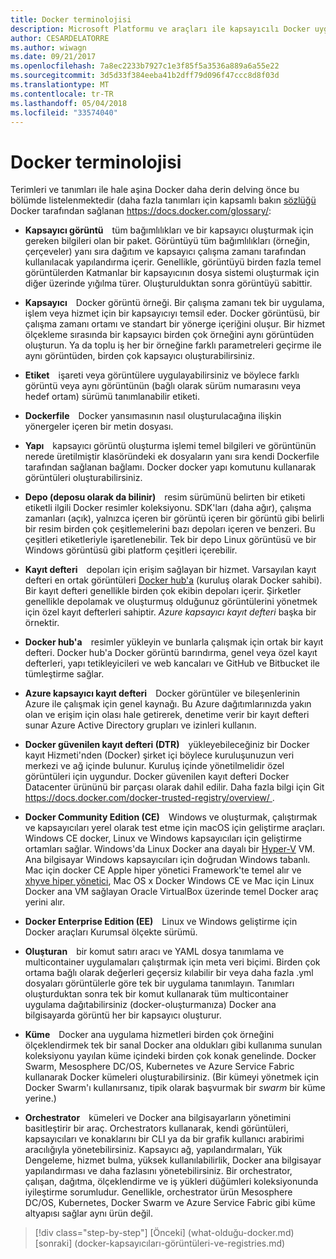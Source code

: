 ```yaml
---
title: Docker terminolojisi
description: Microsoft Platformu ve araçları ile kapsayıcılı Docker uygulama yaşam döngüsü
author: CESARDELATORRE
ms.author: wiwagn
ms.date: 09/21/2017
ms.openlocfilehash: 7a8ec2233b7927c1e3f85f5a3536a889a6a55e22
ms.sourcegitcommit: 3d5d33f384eeba41b2dff79d096f47ccc8d8f03d
ms.translationtype: MT
ms.contentlocale: tr-TR
ms.lasthandoff: 05/04/2018
ms.locfileid: "33574040"
---
```

# <a name="docker-terminology"></a>Docker terminolojisi

Terimleri ve tanımları ile hale aşina Docker daha derin delving önce bu bölümde listelenmektedir (daha fazla tanımları için kapsamlı bakın [sözlüğü](https://docs.docker.com/glossary/) Docker tarafından sağlanan <https://docs.docker.com/glossary/>:

-   **Kapsayıcı görüntü** tüm bağımlılıkları ve bir kapsayıcı oluşturmak için gereken bilgileri olan bir paket. Görüntüyü tüm bağımlılıkları (örneğin, çerçeveler) yanı sıra dağıtım ve kapsayıcı çalışma zamanı tarafından kullanılacak yapılandırma içerir. Genellikle, görüntüyü birden fazla temel görüntülerden Katmanlar bir kapsayıcının dosya sistemi oluşturmak için diğer üzerinde yığılma türer. Oluşturulduktan sonra görüntüyü sabittir.

-   **Kapsayıcı** Docker görüntü örneği. Bir çalışma zamanı tek bir uygulama, işlem veya hizmet için bir kapsayıcıyı temsil eder. Docker görüntüsü, bir çalışma zamanı ortamı ve standart bir yönerge içeriğini oluşur. Bir hizmet ölçekleme sırasında bir kapsayıcı birden çok örneğini aynı görüntüden oluşturun. Ya da toplu iş her bir örneğine farklı parametreleri geçirme ile aynı görüntüden, birden çok kapsayıcı oluşturabilirsiniz.

-   **Etiket** işareti veya görüntülere uygulayabilirsiniz ve böylece farklı görüntü veya aynı görüntünün (bağlı olarak sürüm numarasını veya hedef ortam) sürümü tanımlanabilir etiketi.

-   **Dockerfile** Docker yansımasının nasıl oluşturulacağına ilişkin yönergeler içeren bir metin dosyası.

-   **Yapı** kapsayıcı görüntü oluşturma işlemi temel bilgileri ve görüntünün nerede üretilmiştir klasöründeki ek dosyaların yanı sıra kendi Dockerfile tarafından sağlanan bağlamı. Docker docker yapı komutunu kullanarak görüntüleri oluşturabilirsiniz.

-   **Depo (deposu olarak da bilinir)** resim sürümünü belirten bir etiketi etiketli ilgili Docker resimler koleksiyonu. SDK'ları (daha ağır), çalışma zamanları (açık), yalnızca içeren bir görüntü içeren bir görüntü gibi belirli bir resim birden çok çeşitlemelerini bazı depoları içeren ve benzeri. Bu çeşitleri etiketleriyle işaretlenebilir. Tek bir depo Linux görüntüsü ve bir Windows görüntüsü gibi platform çeşitleri içerebilir.

-   **Kayıt defteri** depoları için erişim sağlayan bir hizmet. Varsayılan kayıt defteri en ortak görüntüleri [Docker hub'a](https://hub.docker.com/) (kuruluş olarak Docker sahibi). Bir kayıt defteri genellikle birden çok ekibin depoları içerir. Şirketler genellikle depolamak ve oluşturmuş olduğunuz görüntülerini yönetmek için özel kayıt defterleri sahiptir. *Azure kapsayıcı kayıt defteri* başka bir örnektir.

-   **Docker hub'a** resimler yükleyin ve bunlarla çalışmak için ortak bir kayıt defteri. Docker hub'a Docker görüntü barındırma, genel veya özel kayıt defterleri, yapı tetikleyicileri ve web kancaları ve GitHub ve Bitbucket ile tümleştirme sağlar.

-   **Azure kapsayıcı kayıt defteri** Docker görüntüler ve bileşenlerinin Azure ile çalışmak için genel kaynağı. Bu Azure dağıtımlarınızda yakın olan ve erişim için olası hale getirerek, denetime verir bir kayıt defteri sunar Azure Active Directory grupları ve izinleri kullanın.

-   **Docker güvenilen kayıt defteri (DTR)** yükleyebileceğiniz bir Docker kayıt Hizmeti'nden (Docker) şirket içi böylece kuruluşunuzun veri merkezi ve ağ içinde bulunur. Kuruluş içinde yönetilmelidir özel görüntüleri için uygundur. Docker güvenilen kayıt defteri Docker Datacenter ürününü bir parçası olarak dahil edilir. Daha fazla bilgi için Git [ https://docs.docker.com/docker-trusted-registry/overview/ ](https://docs.docker.com/docker-trusted-registry/overview/).

-   **Docker Community Edition (CE)** Windows ve oluşturmak, çalıştırmak ve kapsayıcıları yerel olarak test etme için macOS için geliştirme araçları. Windows CE docker, Linux ve Windows kapsayıcıları için geliştirme ortamları sağlar. Windows'da Linux Docker ana dayalı bir [Hyper-V](https://www.microsoft.com/en-us/server-cloud/solutions/virtualization.aspx) VM. Ana bilgisayar Windows kapsayıcıları için doğrudan Windows tabanlı. Mac için docker CE Apple hiper yönetici Framework'te temel alır ve [xhyve hiper yönetici](https://github.com/mist64/xhyve), Mac OS x Docker Windows CE ve Mac için Linux Docker ana VM sağlayan Oracle VirtualBox üzerinde temel Docker araç yerini alır.

-   **Docker Enterprise Edition (EE)** Linux ve Windows geliştirme için Docker araçları Kurumsal ölçekte sürümü.

-   **Oluşturan** bir komut satırı aracı ve YAML dosya tanımlama ve multicontainer uygulamaları çalıştırmak için meta veri biçimi. Birden çok ortama bağlı olarak değerleri geçersiz kılabilir bir veya daha fazla .yml dosyaları görüntülerle göre tek bir uygulama tanımlayın. Tanımları oluşturduktan sonra tek bir komut kullanarak tüm multicontainer uygulama dağıtabilirsiniz (docker-oluşturmanıza) Docker ana bilgisayarda görüntü her bir kapsayıcı oluşturur.

-   **Küme** Docker ana uygulama hizmetleri birden çok örneğini ölçeklendirmek tek bir sanal Docker ana oldukları gibi kullanıma sunulan koleksiyonu yayılan küme içindeki birden çok konak genelinde. Docker Swarm, Mesosphere DC/OS, Kubernetes ve Azure Service Fabric kullanarak Docker kümeleri oluşturabilirsiniz. (Bir kümeyi yönetmek için Docker Swarm'ı kullanırsanız, tipik olarak başvurmak bir *swarm* bir küme yerine.)

-   **Orchestrator** kümeleri ve Docker ana bilgisayarların yönetimini basitleştirir bir araç. Orchestrators kullanarak, kendi görüntüleri, kapsayıcıları ve konaklarını bir CLI ya da bir grafik kullanıcı arabirimi aracılığıyla yönetebilirsiniz. Kapsayıcı ağ, yapılandırmaları, Yük Dengeleme, hizmet bulma, yüksek kullanılabilirlik, Docker ana bilgisayar yapılandırması ve daha fazlasını yönetebilirsiniz. Bir orchestrator, çalışan, dağıtma, ölçeklendirme ve iş yükleri düğümleri koleksiyonunda iyileştirme sorumludur. Genellikle, orchestrator ürün Mesosphere DC/OS, Kubernetes, Docker Swarm ve Azure Service Fabric gibi küme altyapısı sağlar aynı ürün değil.


>[!div class="step-by-step"]
[Önceki] (what-olduğu-docker.md) [sonraki] (docker-kapsayıcıları-görüntüleri-ve-registries.md)
